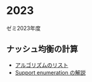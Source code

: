 # 2023
ゼミ2023年度

## ナッシュ均衡の計算
* [アルゴリズムのリスト](https://github.com/OyamaZemi/algorithms/tree/master/nash_equilibrium)
* [Support enumeration の解説](game20nash_computationR23.pdf)
